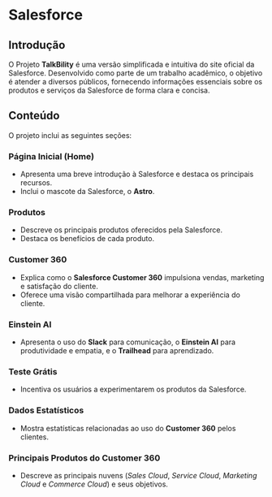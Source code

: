# Salesforce

## Introdução
O Projeto **TalkBility** é uma versão simplificada e intuitiva do site oficial da Salesforce. Desenvolvido como parte de um trabalho acadêmico, o objetivo é atender a diversos públicos, fornecendo informações essenciais sobre os produtos e serviços da Salesforce de forma clara e concisa.

## Conteúdo
O projeto inclui as seguintes seções:

### Página Inicial (Home)
- Apresenta uma breve introdução à Salesforce e destaca os principais recursos.
- Inclui o mascote da Salesforce, o **Astro**.

### Produtos
- Descreve os principais produtos oferecidos pela Salesforce.
- Destaca os benefícios de cada produto.

### Customer 360
- Explica como o **Salesforce Customer 360** impulsiona vendas, marketing e satisfação do cliente.
- Oferece uma visão compartilhada para melhorar a experiência do cliente.

### Einstein AI
- Apresenta o uso do **Slack** para comunicação, o **Einstein AI** para produtividade e empatia, e o **Trailhead** para aprendizado.

### Teste Grátis
- Incentiva os usuários a experimentarem os produtos da Salesforce.

### Dados Estatísticos
- Mostra estatísticas relacionadas ao uso do **Customer 360** pelos clientes.

### Principais Produtos do Customer 360
- Descreve as principais nuvens (*Sales Cloud*, *Service Cloud*, *Marketing Cloud* e *Commerce Cloud*) e seus objetivos.

